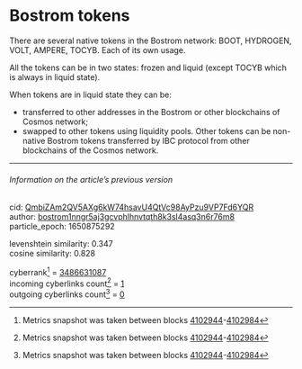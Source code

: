 # Bostrom tokens

There are several native tokens in the Bostrom network: BOOT, HYDROGEN, VOLT, AMPERE, TOCYB. Each of its own usage.

All the tokens can be in two states: frozen and liquid (except TOCYB which is always in liquid state).

When tokens are in liquid state they can be:

- transferred to other addresses in the Bostrom or other blockchains of Cosmos network;
- swapped to other tokens using liquidity pools. Other tokens can be non-native Bostrom tokens transferred by IBC protocol from other blockchains of the Cosmos network.

---

###### Information on the article’s previous version  

cid: [QmbiZAm2QV5AXg6kW74hsavU4QtVc98AyPzu9VP7Fd6YQR](https://cyb.ai/ipfs/QmbiZAm2QV5AXg6kW74hsavU4QtVc98AyPzu9VP7Fd6YQR)  
author: [bostrom1nngr5aj3gcvphlhnvtqth8k3sl4asq3n6r76m8](https://cyb.ai/network/bostrom/contract/bostrom1nngr5aj3gcvphlhnvtqth8k3sl4asq3n6r76m8)  
particle_epoch: 1650875292  

levenshtein similarity: 0.347  
cosine similarity: 0.828  

cyberrank[^1] = [3486631087](https://lcd.bostrom.cybernode.ai/cyber/rank/v1beta1/rank/rank/QmbiZAm2QV5AXg6kW74hsavU4QtVc98AyPzu9VP7Fd6YQR)  
incoming cyberlinks count[^1] = [1](https://lcd.bostrom.cybernode.ai/cyber/rank/v1beta1/rank/backlinks/QmbiZAm2QV5AXg6kW74hsavU4QtVc98AyPzu9VP7Fd6YQR?pagination.page=0&pagination.per_page=1000)  
outgoing cyberlinks count[^1] = [0](https://lcd.bostrom.cybernode.ai/cyber/rank/v1beta1/rank/search/QmbiZAm2QV5AXg6kW74hsavU4QtVc98AyPzu9VP7Fd6YQR??pagination.page=0&pagination.per_page=1000)  

[^1]: Metrics snapshot was taken between blocks [4102944](https://cyb.ai/network/bostrom/block/4102944)-[4102984](https://cyb.ai/network/bostrom/block/4102984)

